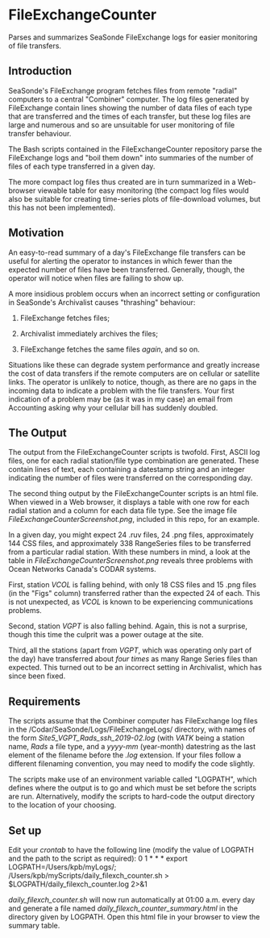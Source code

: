 # FileExchangeCounter
Parses and summarizes SeaSonde FileExchange logs for easier monitoring of file transfers.

## Introduction
SeaSonde's FileExchange program fetches files from remote "radial" computers to a central "Combiner" computer. The log files generated by FileExchange contain lines showing the number of data files of each type that are transferred and the times of each transfer, but these log files are large and numerous and so are unsuitable for user monitoring of file transfer behaviour.

The Bash scripts contained in the FileExchangeCounter repository parse the FileExchange logs and "boil them down" into summaries of the number of files of each type transferred in a given day. 

The more compact log files thus created are in turn summarized in a Web-browser viewable table for easy monitoring (the compact log files would also be suitable for creating time-series plots of file-download volumes, but this has not been implemented).

## Motivation
An easy-to-read summary of a day's FileExchange file transfers can be useful for alerting the operator to instances in which fewer than the expected number of files have been transferred. Generally, though, the operator will notice when files are failing to show up. 

A more insidious problem occurs when an incorrect setting or configuration in SeaSonde's Archivalist causes "thrashing" behaviour:

1. FileExchange fetches files;

2. Archivalist immediately archives the files; 

3. FileExchange fetches the same files *again*, and so on.

Situations like these can degrade system performance and greatly increase the cost of data transfers if the remote computers are on cellular or satellite links. The operator is unlikely to notice, though, as there are no gaps in the incoming data to indicate a problem with the file transfers. Your first indication of a problem may be (as it was in my case) an email from Accounting asking why your cellular bill has suddenly doubled.

## The Output
The output from the FileExchangeCounter scripts is twofold. First, ASCII log files, one for each radial station/file type combination are generated. These contain lines of text, each containing a datestamp string and an integer indicating the number of files were transferred on the corresponding day.

The second thing output by the FileExchangeCounter scripts is an html file. When viewed in a Web browser, it displays a table with one row for each radial station and a column for each data file type. See the image file *FileExchangeCounterScreenshot.png*, included in this repo, for an example.

In a given day, you might expect 24 .ruv files, 24 .png files, approximately 144 CSS files, and approximately 338 RangeSeries files to be transferred from a particular radial station. With these numbers in mind, a look at the table in *FileExchangeCounterScreenshot.png* reveals three problems with Ocean Networks Canada's CODAR systems. 

First, station *VCOL* is falling behind, with only 18 CSS files and 15 .png files (in the "Figs" column) transferred rather than the expected 24 of each. This is not unexpected, as *VCOL* is known to be experiencing communications problems.

Second, station *VGPT* is also falling behind. Again, this is not a surprise, though this time the culprit was a power outage at the site.

Third, all the stations (apart from *VGPT*, which was operating only part of the day) have transferred about *four times* as many Range Series files than expected. This turned out to be an incorrect setting in Archivalist, which has since been fixed. 

## Requirements
The scripts assume that the Combiner computer has FileExchange log files in the /Codar/SeaSonde/Logs/FileExchangeLogs/ directory, with names of the form *Site5_VGPT_Rads_ssh_2019-02.log* (with *VATK* being a station name, *Rads* a file type, and a *yyyy-mm* (year-month) datestring as the last element of the filename before the *.log* extension. If your files follow a different filenaming convention, you may need to modify the code slightly.

The scripts make use of an environment variable called "LOGPATH", which defines where the output is to go and which must be set before the scripts are run. Alternatively, modify the scripts to hard-code the output directory to the location of your choosing.

## Set up
Edit your *crontab* to have the following line (modify the value of LOGPATH and the path to the script as required):
    0  1 * * *    export LOGPATH=/Users/kpb/myLogs/; /Users/kpb/myScripts/daily_filexch_counter.sh > $LOGPATH/daily_filexch_counter.log 2>&1
    
*daily_filexch_counter.sh* will now run automatically at 01:00 a.m. every day and generate a file named *daily_filexch_counter_summary.html* in the directory given by LOGPATH. Open this html file in your browser to view the summary table.
